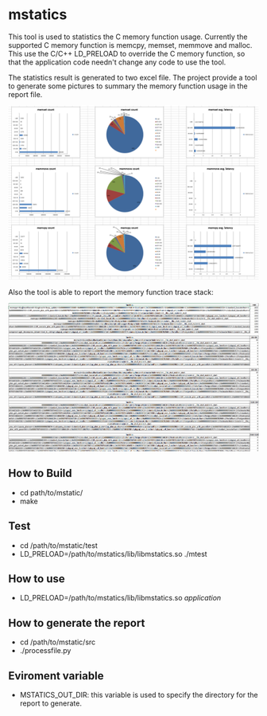 # mstatics 

This tool is used to statistics the C memory function usage. Currently the supported C memory function is memcpy, memset, memmove and malloc. This use the C/C++ LD_PRELOAD to override the C memory function, so that the application code needn't change any code to use the tool.

The statistics result is generated to two excel file. The project provide a tool to generate some pictures to summary the memory function usage in the report file.

![image info](./Capture.PNG)

Also the tool is able to report the memory function trace stack:

![image info](./Capture_trace.PNG)

## How to Build

* cd path/to/mstatic/
* make

## Test 
* cd /path/to/mstatic/test
* LD_PRELOAD=/path/to/mstatics/lib/libmstatics.so ./mtest

## How to use
*  LD_PRELOAD=/path/to/mstatics/lib/libmstatics.so *application*

## How to generate the report
* cd /path/to/mstatic/src
* ./processfile.py

## Eviroment variable
* MSTATICS_OUT_DIR: this variable is used to specify the directory for the report to generate.

